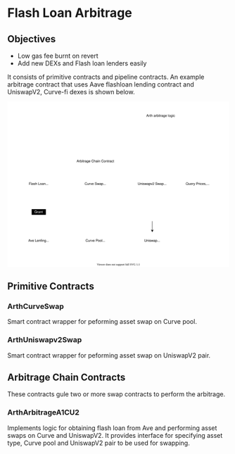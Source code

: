# Flash Loan Arbitrage

## Objectives
* Low gas fee burnt on revert
* Add new DEXs and Flash loan lenders easily

It consists of primitive contracts and pipeline contracts. An example arbitrage contract that uses Aave flashloan lending contract and UniswapV2, Curve-fi dexes is shown below. 

![Overview of Arth](docs/chain-contract.drawio.svg)


## Primitive Contracts
### ArthCurveSwap
Smart contract wrapper for peforming asset swap on Curve pool.
### ArthUniswapv2Swap
Smart contract wrapper for peforming asset swap on UniswapV2 pair.
## Arbitrage Chain Contracts
These contracts gule two or more swap contracts to perform the arbitrage.
### ArthArbitrageA1CU2
Implements logic for obtaining flash loan from Ave and performing asset swaps on Curve and UniswapV2.
It provides interface for specifying asset type, Curve pool and UniswapV2 pair to be used for swapping.